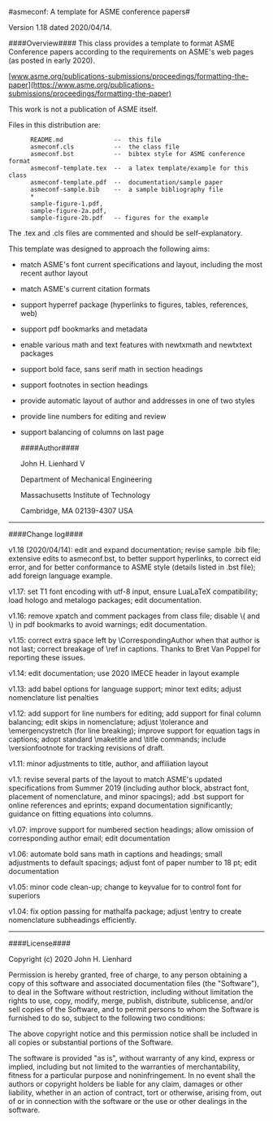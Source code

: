  
  #asmeconf: A template for ASME conference papers#
 
  Version 1.18 dated 2020/04/14.

  ####Overview####
  This class provides a template to format ASME Conference papers according to
  the requirements on ASME's web pages (as posted in early 2020).
  
  [www.asme.org/publications-submissions/proceedings/formatting-the-paper](https://www.asme.org/publications-submissions/proceedings/formatting-the-paper)
  
  This work is not a publication of ASME itself.

  Files in this distribution are:

          README.md              --  this file
          asmeconf.cls           --  the class file
          asmeconf.bst           --  bibtex style for ASME conference format
          asmeconf-template.tex  --  a latex template/example for this class
          asmeconf-template.pdf  --  documentation/sample paper
          asmeconf-sample.bib    --  a sample bibliography file
          *
          sample-figure-1.pdf, 
          sample-figure-2a.pdf, 
          sample-figure-2b.pdf   -- figures for the example

  The .tex and .cls files are commented and should be self-explanatory.

  
  

  This template was designed to approach the following aims:

- match ASME's font current specifications and layout, including the most recent author layout

- match ASME's current citation formats

- support hyperref package (hyperlinks to figures, tables, references, web)

- support pdf bookmarks and metadata

- enable various math and text features with newtxmath and newtxtext packages

- support bold face, sans serif math in section headings

- support footnotes in section headings

- provide automatic layout of author and addresses in one of two styles

- provide line numbers for editing and review

- support balancing of columns on last page


  ####Author####
  
  John H. Lienhard V
  
  Department of Mechanical Engineering
          
  Massachusetts Institute of Technology
          
  Cambridge, MA 02139-4307 USA


 ---
 
 ####Change log####
 
 v1.18 (2020/04/14): edit and expand documentation; revise sample .bib file; extensive edits to asmeconf.bst, to better support hyperlinks, to correct eid error, and for better conformance to ASME style (details listed in .bst file); add foreign language example.
 
 v1.17: set T1 font encoding with utf-8 input, ensure LuaLaTeX compatibility; load hologo and metalogo packages; edit documentation.
 
 v1.16: remove xpatch and comment packages from class file; disable \\( and \\) in pdf bookmarks to avoid warnings; edit documentation.
 
 v1.15: correct extra space left by \\CorrespondingAuthor when that author is not last; correct breakage of \\ref in captions.  Thanks to Bret Van Poppel for reporting these issues.
 
 v1.14: edit documentation; use 2020 IMECE header in layout example
 
 v1.13: add babel options for language support; minor text edits; adjust nomenclature list penalties
 
 v1.12: add support for line numbers for editing; add support for final column balancing; edit skips in nomenclature; adjust \\tolerance and \\emergencystretch (for line breaking); improve support for equation tags in captions; adopt standard \\maketitle and \\title commands; include \\versionfootnote for tracking revisions of draft.
  
 v1.11: minor adjustments to title, author, and affiliation layout
 
 v1.1:  revise several parts of the layout to match ASME's updated specifications from Summer 2019 (including author block, abstract font, placement of nomenclature, and minor spacings); add .bst support for online references and eprints; expand documentation significantly; guidance on fitting equations into columns. 
 
 v1.07: improve support for numbered section headings; allow omission of corresponding author email; edit documentation
 
 v1.06: automate bold sans math in captions and headings; small adjustments to default spacings; adjust font of paper number to 18 pt; edit documentation
 
 v1.05: minor code clean-up; change to keyvalue for to control font for superiors
 
 v1.04: fix option passing for mathalfa package; adjust \\entry to create nomenclature subheadings efficiently.
 
 
 ---
 
 ####License####

 Copyright (c) 2020 John H. Lienhard

 Permission is hereby granted, free of charge, to any person obtaining a copy of this software and 
 associated documentation files (the "Software"), to deal in the Software without restriction, 
 including without limitation the rights to use, copy, modify, merge, publish, distribute, sublicense, 
 and/or sell copies of the Software, and to permit persons to whom the Software is furnished to do so, 
 subject to the following two conditions:

 The above copyright notice and this permission notice shall be included in all copies or 
 substantial portions of the Software.

 The software is provided "as is", without warranty of any kind, express or implied, including but 
 not limited to the warranties of merchantability, fitness for a particular purpose and noninfringement. 
 In no event shall the authors or copyright holders be liable for any claim, damages or other liability, 
 whether in an action of contract, tort or otherwise, arising from, out of or in connection with the 
 software or the use or other dealings in the software.
